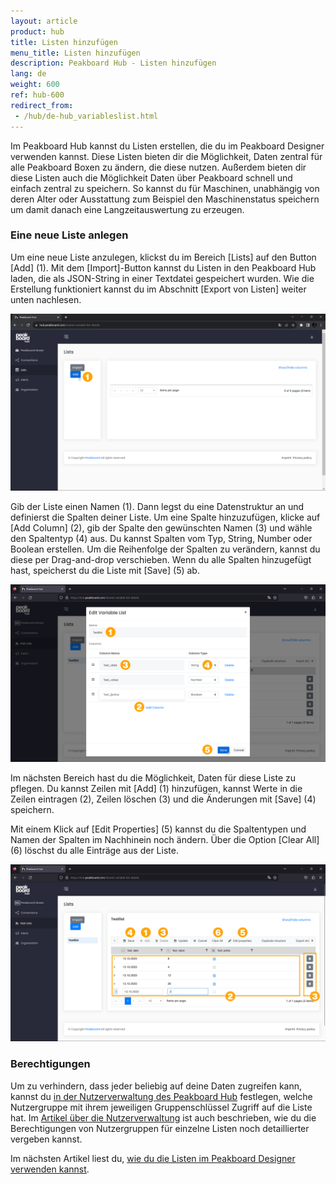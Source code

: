 ```yaml
---
layout: article
product: hub
title: Listen hinzufügen
menu_title: Listen hinzufügen
description: Peakboard Hub - Listen hinzufügen
lang: de
weight: 600
ref: hub-600
redirect_from:
 - /hub/de-hub_variableslist.html
---
```


Im Peakboard Hub kannst du Listen erstellen, die du im Peakboard Designer verwenden kannst.
Diese Listen bieten dir die Möglichkeit, Daten zentral für alle Peakboard Boxen zu ändern, die diese nutzen.
Außerdem bieten dir diese Listen auch die Möglichkeit Daten über Peakboard schnell und einfach zentral zu speichern.
So kannst du für Maschinen, unabhängig von deren Alter oder Ausstattung zum Beispiel den Maschinenstatus speichern um damit danach eine Langzeitauswertung zu erzeugen.

### Eine neue Liste anlegen

Um eine neue Liste anzulegen, klickst du im Bereich [Lists] auf den Button [Add] (1).
Mit dem [Import]-Button kannst du Listen in den Peakboard Hub laden, die als JSON-String in einer Textdatei gespeichert wurden.
Wie die Erstellung funktioniert kannst du im Abschnitt [Export von Listen] weiter unten nachlesen.

![Liste hinzufügen](/assets/images/hub/de_hub_list-01.png)

Gib der Liste einen Namen (1). Dann legst du eine Datenstruktur an und definierst die Spalten deiner Liste. Um eine Spalte hinzuzufügen, klicke auf [Add Column] (2), gib der Spalte den gewünschten Namen (3) und wähle den Spaltentyp (4) aus. Du kannst Spalten vom Typ, String, Number oder Boolean erstellen.
Um die Reihenfolge der Spalten zu verändern, kannst du diese per Drag-and-drop verschieben. Wenn du alle Spalten hinzugefügt hast, speicherst du die Liste mit [Save] (5) ab.

![Liste anlegen](/assets/images/hub/de_hub_list-02.png)

Im nächsten Bereich hast du die Möglichkeit, Daten für diese Liste zu pflegen.
Du kannst Zeilen mit [Add] (1) hinzufügen, kannst Werte in die Zeilen eintragen (2), Zeilen löschen (3) und die Änderungen mit [Save] (4) speichern.

Mit einem Klick auf [Edit Properties] (5) kannst du die Spaltentypen und Namen der Spalten im Nachhinein noch ändern.
Über die Option [Clear All] (6) löschst du alle Einträge aus der Liste.

![Daten pflegen](/assets/images/hub/de_hub_list-03.png)

### Berechtigungen

Um zu verhindern, dass jeder beliebig auf deine Daten zugreifen kann, kannst du [in der Nutzerverwaltung des Peakboard Hub](/hub/de-hub_usermanagement.html) festlegen, welche Nutzergruppe mit ihrem jeweiligen Gruppenschlüssel Zugriff auf die Liste hat. Im [Artikel über die Nutzerverwaltung](/hub/de-hub_usermanagement.html) ist auch beschrieben, wie du die Berechtigungen von Nutzergruppen für einzelne Listen noch detaillierter vergeben kannst.

Im nächsten Artikel liest du, [wie du die Listen im Peakboard Designer verwenden kannst](/hub/Listen/de-hub_use-list.html).
